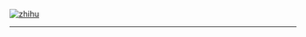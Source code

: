 
[![zhihu]][csdn-logo]

--------------------------------
[csdn-logo]:/zhihu.png "我的CSDN博客"
[zhihu]:https://www.zhihu.com/people/jellywong 
